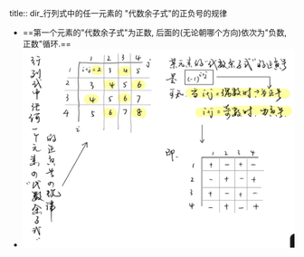 title:: dir_行列式中的任一元素的 "代数余子式"的正负号的规律

- ==第一个元素的"代数余子式"为正数, 后面的(无论朝哪个方向)依次为"负数, 正数"循环.==
- ![QQ图片20220203182743.jpg](../assets/QQ图片20220203182743_1643884141748_0.jpg)